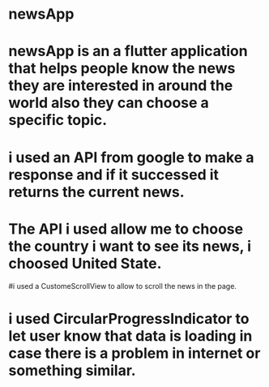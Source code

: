 # newsApp
# newsApp is an a flutter application that helps people know the news they are interested in around the world also they can choose a specific topic.
# i used an API from google to make a response and if it successed it returns the current news.
# The API i used allow me to choose the country i want to see its news, i choosed United State.
#i used a CustomeScrollView to allow to scroll the news in the page. 
# i used CircularProgressIndicator to let user know that data is loading in case there is a problem in internet or something similar.
